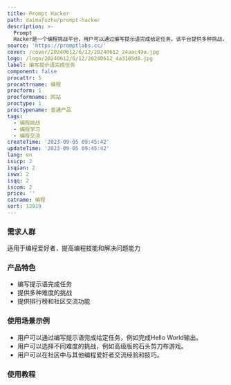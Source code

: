```yaml
---
title: Prompt Hacker
path: daimafuzhu/prompt-hacker
description: >-
  Prompt
  Hacker是一个编程挑战平台，用户可以通过编写提示语完成给定任务。该平台提供多种挑战，包括基础和高级难度，用户可以根据自己的编程水平选择适合自己的挑战。平台还提供排行榜和社区交流功能，用户可以与其他编程爱好者分享经验和交流技巧。
source: 'https://promptlabs.cc/'
cover: /cover/20240612/6/12/20240612_24aac49a.jpg
logo: /logo/20240612/6/12/20240612_4a3105d8.jpg
label: 编写提示语完成任务
component: false
procattr: 5
procattrname: 编程
procform: 1
procformname: 网站
proctype: 1
proctypename: 普通产品
tags:
  - 编程挑战
  - 编程学习
  - 编程交流
createTime: '2023-09-05 09:45:42'
updateTime: '2023-09-05 09:45:42'
lang: en
isicp: 2
isqian: 2
iswx: 2
isqq: 2
iscom: 2
price: ''
catname: 编程
sort: 12919
---
```




### 需求人群
适用于编程爱好者，提高编程技能和解决问题能力

### 产品特色
- 编写提示语完成任务
- 提供多种难度的挑战
- 提供排行榜和社区交流功能

### 使用场景示例
- 用户可以通过编写提示语完成给定任务，例如完成Hello World输出。
- 用户可以选择不同难度的挑战，例如高级版的石头剪刀布游戏。
- 用户可以在社区中与其他编程爱好者交流经验和技巧。

### 使用教程


  
